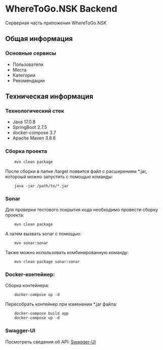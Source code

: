 # WhereToGo.NSK Backend

Серверная часть приложения WhereToGo.NSK

## Общая информация

### Основные сервисы

* Пользователи
* Места
* Категории
* Рекомендации

## Техническая информация

### Технологический стек

* Java 17.0.8
* SpringBoot 2.7.5
* docker-compose 3.7
* Apache Maven 3.8.6

### Сборка проекта

        mvn clean package

После сборки в папке /target появится файл с расширением *.jar, котороый можно запустить с помощью команды:

        java -jar /path/to/*.jar

### Sonar

Для проверки тестового покрытия кода необходимо провести сборку проекта:

        mvn clean package

А затем вызвать sonar с помощью:

        mvn sonar:sonar

Также можно использовать комбинированную команду:

        mvn clean package sonar:sonar

### Docker-контейнер:

Сборка контейнера:

        docker-compose up -d

Пересобрать контейнер при изменении *.jar файла:

        docker-compose build app
        docker-compose up -d

### Swagger-UI

Посмотреть сведения об API: [Swagger-UI](http://localhost:8080/swagger-ui/)